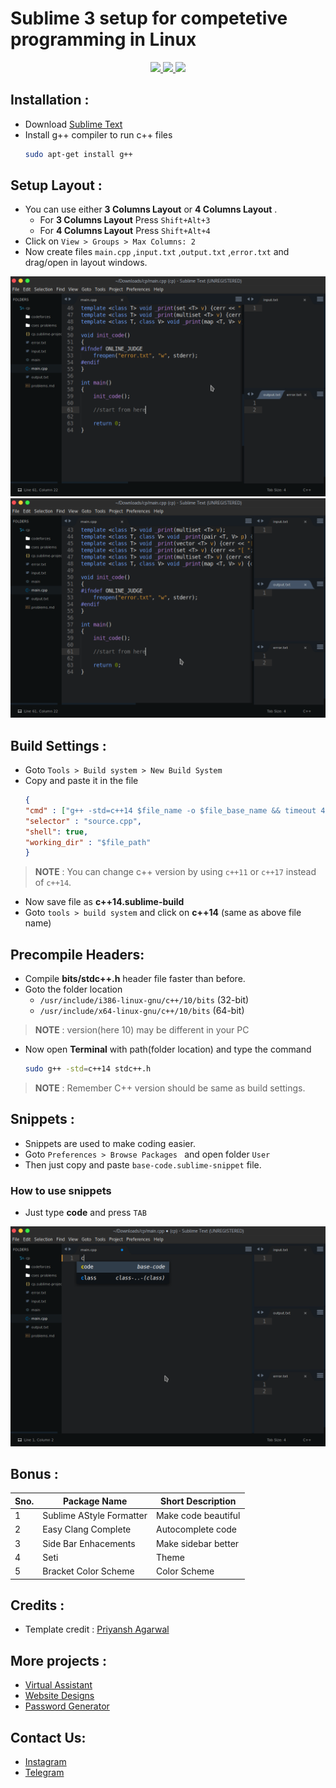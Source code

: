 # Sublime 3 setup for competetive programming in Linux

<p align="center">
  <a href="https://github.com/vishal2376/cp-setup/issues">
    <img src="https://img.shields.io/github/issues/vishal2376/cp-setup"/> 
  </a> 
  <a href="https://github.com/vishal2376/cp-setup/stargazers">
    <img src="https://img.shields.io/github/stars/vishal2376/cp-setup"/> 
  </a>
    <a href="https://github.com/vishal2376/cp-setup/blob/master/LICENSE">
    <img src="https://img.shields.io/github/license/vishal2376/cp-setup"/> 
  </a>
</p>





## Installation :
- Download [Sublime Text](https://www.sublimetext.com/docs/3/linux_repositories.html)
- Install g++ compiler to run c++ files
	```bash
 	sudo apt-get install g++
	```

## Setup Layout :
- You can use either **3 Columns Layout** or **4 Columns Layout** . 
	- For **3 Columns Layout** Press `Shift+Alt+3`
	- For **4 Columns Layout** Press `Shift+Alt+4`
- Click on `View > Groups > Max Columns: 2`
- Now create files `main.cpp` ,`input.txt` ,`output.txt` ,`error.txt` and drag/open in layout windows.

<img src="screenshots/layout_3.png" alt="3C Layout" width="auto">
<img src="screenshots/layout_4.png" alt="4C Layout" width="auto">

## Build Settings :

- Goto `Tools > Build system > New Build System`
- Copy and paste it in the file
  ```json
  {
  "cmd" : ["g++ -std=c++14 $file_name -o $file_base_name && timeout 4s ./$file_base_name<input.txt>output.txt"], 
  "selector" : "source.cpp",
  "shell": true,
  "working_dir" : "$file_path"
  }
  ```
> **NOTE** : You can change c++ version by using `c++11` or `c++17` instead of `c++14`.

- Now save file as **c++14.sublime-build**
- Goto `tools > build system` and click on **c++14** (same as above file name)  

## Precompile Headers:
- Compile **bits/stdc++.h** header file faster than before.
- Goto the folder location 
  - `/usr/include/i386-linux-gnu/c++/10/bits`  (32-bit)
  - `/usr/include/x64-linux-gnu/c++/10/bits`   (64-bit)
> **NOTE** : version(here 10) may be different in your PC

- Now open **Terminal** with path(folder location) and type the command
  ```bash
  sudo g++ -std=c++14 stdc++.h
  ```
> **NOTE** : Remember C++ version should be same as build settings.  

## Snippets :

- Snippets are used to make coding easier.
- Goto `Preferences > Browse Packages ` and open folder `User`
- Then just copy and paste `base-code.sublime-snippet` file.

### How to use snippets
- Just type **code** and press `TAB`
<img src="screenshots/snippets.png" alt="snippets" width="auto"> 

## Bonus :

Sno. | Package Name | Short Description
---|---|---
1 | Sublime AStyle Formatter | Make code beautiful
2 | Easy Clang Complete | Autocomplete code
3 | Side Bar Enhacements | Make sidebar better
4 | Seti | Theme
5 | Bracket Color Scheme | Color Scheme


## Credits :
- Template credit : [Priyansh Agarwal](https://github.com/priyansh19077) 

## More projects : 
   
  - [Virtual Assistant](https://github.com/vishal2376/virtual-assistant)
  - [Website Designs](https://github.com/vishal2376/Website-Design)
  - [Password Generator](https://github.com/vishal2376/password-generator) 
  
## Contact Us:  
  - [Instagram](https://www.instagram.com/vishal_2376/)
  - [Telegram](https://t.me/vishal2376/)
